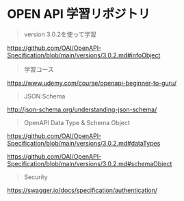 # OPEN API 学習リポジトリ

> version 3.0.2を使って学習

https://github.com/OAI/OpenAPI-Specification/blob/main/versions/3.0.2.md#infoObject

> 学習コース

https://www.udemy.com/course/openapi-beginner-to-guru/


> JSON Schema

http://json-schema.org/understanding-json-schema/

> OpenAPI Data Type & Schema Object

https://github.com/OAI/OpenAPI-Specification/blob/main/versions/3.0.2.md#dataTypes

https://github.com/OAI/OpenAPI-Specification/blob/main/versions/3.0.2.md#schemaObject

> Security

https://swagger.io/docs/specification/authentication/